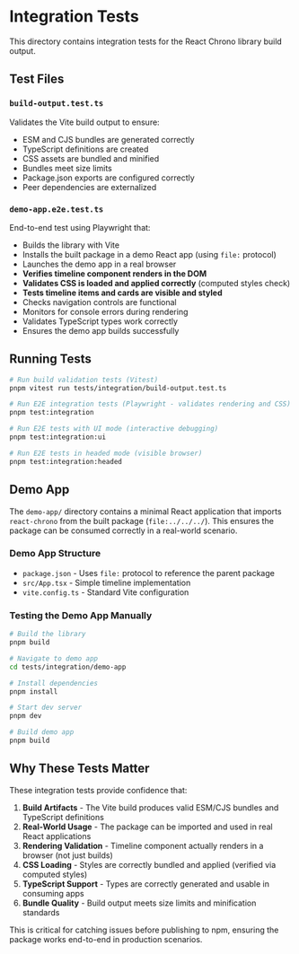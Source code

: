 # Integration Tests

This directory contains integration tests for the React Chrono library build output.

## Test Files

### `build-output.test.ts`
Validates the Vite build output to ensure:
- ESM and CJS bundles are generated correctly
- TypeScript definitions are created
- CSS assets are bundled and minified
- Bundles meet size limits
- Package.json exports are configured correctly
- Peer dependencies are externalized

### `demo-app.e2e.test.ts`
End-to-end test using Playwright that:
- Builds the library with Vite
- Installs the built package in a demo React app (using `file:` protocol)
- Launches the demo app in a real browser
- **Verifies timeline component renders in the DOM**
- **Validates CSS is loaded and applied correctly** (computed styles check)
- **Tests timeline items and cards are visible and styled**
- Checks navigation controls are functional
- Monitors for console errors during rendering
- Validates TypeScript types work correctly
- Ensures the demo app builds successfully

## Running Tests

```bash
# Run build validation tests (Vitest)
pnpm vitest run tests/integration/build-output.test.ts

# Run E2E integration tests (Playwright - validates rendering and CSS)
pnpm test:integration

# Run E2E tests with UI mode (interactive debugging)
pnpm test:integration:ui

# Run E2E tests in headed mode (visible browser)
pnpm test:integration:headed
```

## Demo App

The `demo-app/` directory contains a minimal React application that imports `react-chrono` from the built package (`file:../../../`). This ensures the package can be consumed correctly in a real-world scenario.

### Demo App Structure
- `package.json` - Uses `file:` protocol to reference the parent package
- `src/App.tsx` - Simple timeline implementation
- `vite.config.ts` - Standard Vite configuration

### Testing the Demo App Manually

```bash
# Build the library
pnpm build

# Navigate to demo app
cd tests/integration/demo-app

# Install dependencies
pnpm install

# Start dev server
pnpm dev

# Build demo app
pnpm build
```

## Why These Tests Matter

These integration tests provide confidence that:
1. **Build Artifacts** - The Vite build produces valid ESM/CJS bundles and TypeScript definitions
2. **Real-World Usage** - The package can be imported and used in real React applications
3. **Rendering Validation** - Timeline component actually renders in a browser (not just builds)
4. **CSS Loading** - Styles are correctly bundled and applied (verified via computed styles)
5. **TypeScript Support** - Types are correctly generated and usable in consuming apps
6. **Bundle Quality** - Build output meets size limits and minification standards

This is critical for catching issues before publishing to npm, ensuring the package works end-to-end in production scenarios.

